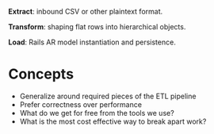 **Extract**: inbound CSV or other plaintext format.

**Transform**: shaping flat rows into hierarchical objects.

**Load**: Rails AR model instantiation and persistence.

# Concepts

- Generalize around required pieces of the ETL pipeline
- Prefer correctness over performance
- What do we get for free from the tools we use?
- What is the most cost effective way to break apart work?




